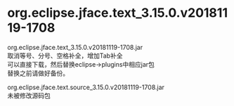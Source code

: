 # org.eclipse.jface.text_3.15.0.v20181119-1708


org.eclipse.jface.text_3.15.0.v20181119-1708.jar   
取消等号、分号、空格补全，增加Tab补全    
可以直接下载，然后替换eclipse->plugins中相应jar包    
替换之前请做好备份。    

org.eclipse.jface.text.source_3.15.0.v20181119-1708.jar     
未被修改源码包 
